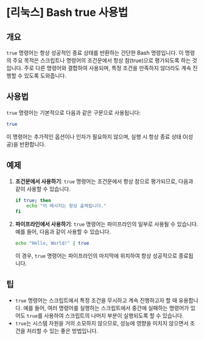 # [리눅스] Bash true 사용법

## 개요
`true` 명령어는 항상 성공적인 종료 상태를 반환하는 간단한 Bash 명령입니다. 이 명령의 주요 목적은 스크립트나 명령어의 조건문에서 항상 참(true)으로 평가되도록 하는 것입니다. 주로 다른 명령어와 결합하여 사용되며, 특정 조건을 만족하지 않더라도 계속 진행할 수 있도록 도와줍니다.

## 사용법
`true` 명령어는 기본적으로 다음과 같은 구문으로 사용됩니다:

```bash
true
```

이 명령어는 추가적인 옵션이나 인자가 필요하지 않으며, 실행 시 항상 종료 상태 0(성공)을 반환합니다.

## 예제
1. **조건문에서 사용하기**:
   `true` 명령어는 조건문에서 항상 참으로 평가되므로, 다음과 같이 사용할 수 있습니다.

   ```bash
   if true; then
       echo "이 메시지는 항상 출력됩니다."
   fi
   ```

2. **파이프라인에서 사용하기**:
   `true` 명령어는 파이프라인의 일부로 사용될 수 있습니다. 예를 들어, 다음과 같이 사용할 수 있습니다.

   ```bash
   echo "Hello, World!" | true
   ```

   이 경우, `true` 명령어는 파이프라인의 마지막에 위치하여 항상 성공적으로 종료됩니다.

## 팁
- `true` 명령어는 스크립트에서 특정 조건을 무시하고 계속 진행하고자 할 때 유용합니다. 예를 들어, 여러 명령어를 실행하는 스크립트에서 중간에 실패하는 명령어가 있어도 `true`를 사용하여 스크립트의 나머지 부분이 실행되도록 할 수 있습니다.
- `true`는 시스템 자원을 거의 소모하지 않으므로, 성능에 영향을 미치지 않으면서 조건을 처리할 수 있는 좋은 방법입니다.